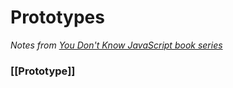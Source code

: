 # Prototypes
*Notes from [You Don't Know JavaScript book series](https://github.com/getify/You-Dont-Know-JS/)*

### [[Prototype]]
